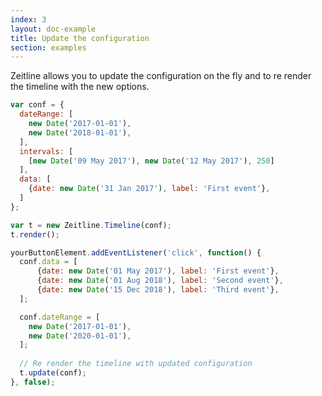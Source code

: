 ```yaml
---
index: 3
layout: doc-example
title: Update the configuration
section: examples
---
```


Zeitline allows you to update the configuration on the fly and to re render the timeline with the new options.

```js
var conf = {
  dateRange: [
    new Date('2017-01-01'),
    new Date('2018-01-01'),
  ],
  intervals: [
    [new Date('09 May 2017'), new Date('12 May 2017'), 250]
  ],
  data: [
    {date: new Date('31 Jan 2017'), label: 'First event'},
  ]
};

var t = new Zeitline.Timeline(conf);
t.render();

yourButtonElement.addEventListener('click', function() {
  conf.data = [
      {date: new Date('01 May 2017'), label: 'First event'},
      {date: new Date('01 Aug 2018'), label: 'Second event'},
      {date: new Date('15 Dec 2018'), label: 'Third event'},
  ];

  conf.dateRange = [
    new Date('2017-01-01'),
    new Date('2020-01-01'),
  ];
  
  // Re render the timeline with updated configuration
  t.update(conf);
}, false);
```

<script>
var conf = {
  selector: '#timeline',
  dateRange: [
    new Date('2017-01-01'),
    new Date('2018-01-01'),
  ],
  data: [
    {date: new Date('31 Jan 2017'), label: 'First event'},
  ]
};

var t = new Zeitline.Timeline(conf);
t.render();

var button = document.createElement('input');
button.type = 'button';
button.className = 'btn btn-primary';
button.value = 'Update configuration';

document.querySelector('.timeline-example').appendChild(button);

button.addEventListener('click', function() {
  conf.data = [
      {date: new Date('01 May 2017'), label: 'First event'},
      {date: new Date('01 Aug 2018'), label: 'Second event'},
      {date: new Date('15 Dec 2018'), label: 'Third event'},
  ];

  conf.dateRange = [
    new Date('2017-01-01'),
    new Date('2020-01-01'),
  ];
  
  t.update(conf);
}, false);
</script>
